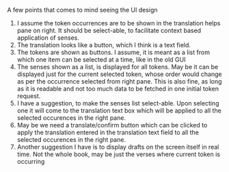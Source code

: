 A few points that comes to mind seeing the UI design
1. I assume the token occurrences are to be shown in the translation helps pane on right. It should be select-able, to facilitate context based application of senses.
2. The translation looks like a button, which I think is a text field.
3. The tokens are shown as buttons. I assume, it is meant as a list from which one item can be selected at a time, like in the old GUI
4. The senses shown as a list, is displayed for all tokens. May be it can be displayed just for the current selected token, whose order would change as per the occurrence selected from right pane. This is also fine, as long as it is readable and not too much data to be fetched in one initial token request.
5. I have a suggestion, to make the senses list select-able. Upon selecting one it will come to the translation text box which will be applied to all the selected occurences in the right pane.
6. May be we need a translate/confirm button which can be clicked to apply the translation entered in the translation text field to all the selected occurences in the right pane.
7. Another suggestion I have is to display drafts on the screen itself in real time. Not the whole book, may be just the verses where current token is occurring